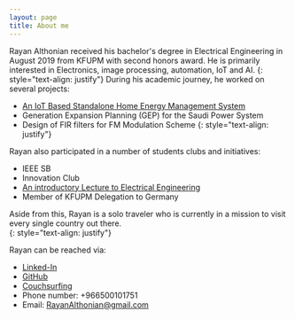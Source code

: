 ```yaml
---
layout: page
title: About me 
---
```

Rayan Althonian received his bachelor's degree in Electrical Engineering in August
2019 from KFUPM with second honors award. He is primarily interested in Electronics, image processing, automation, IoT and AI.
{: style="text-align: justify"}
During his academic journey, he worked on several projects:

* [An IoT Based Standalone Home Energy Management System](https://www.youtube.com/watch?v=FLyqj4XW_0U&feature=youtu.be)
* Generation Expansion Planning (GEP) for the Saudi Power System
* Design of FIR filters for FM Modulation Scheme
{: style="text-align: justify"}

Rayan also participated in a number of students clubs and initiatives:

* IEEE SB
* Innovation Club
* [An introductory Lecture to Electrical Engineering](https://www.youtube.com/watch?v=MovhmDKFmCg&feature=youtu.be)
* Member of KFUPM Delegation to Germany

Aside from this, Rayan is a solo traveler who is currently in a mission to visit every single country out there.  
{: style="text-align: justify"}

Rayan can be reached via:

* [Linked-In](https://www.linkedin.com/in/rayan-althonian-0638b8156/)
* [GitHub](https://github.com/RayanAlthonian)
* [Couchsurfing](https://www.couchsurfing.com/people/rayan-althonian)
* Phone number: +966500101751
* Email: RayanAlthonian@gmail.com
